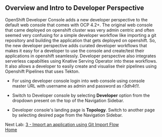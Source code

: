 ## Overview and Intro to Developer Perspective

OpenShift Developer Console adds a new developer perspective to the default web console that comes with OCP 4.2+. The original web console that came deployed on openshift cluster was very admin centric and often seemed very confusing for a simple developer workflow like importing a git repository and building the application that gets deployed on openshift. So, the new developer perspective adds curated developer workflows that makes it easy for a developer to use the console and create/test their applications in openshift seamlessly. Developer perspective also integrates serverless capabilties using Knative Serving Operator into these workflows. It also allows a developer to easily create and visualise their pipelines using Openshift Pipelines that uses Tekton.

- For using developer console login into web console using console master URL with username as admin and password as r3dh4t1!.

- Switch to Developer console by selecting **Developer** option from the dropdown present on the top of the Navigation Sidebar.

- Developer console's landing page is **Topology**. Switch to another page by selecting desired page from the Navigation Sidebar.


Next Lab: [3 - Import an application using Git Import Flow](./git-import.md)<br>
[Home](./README.md)
